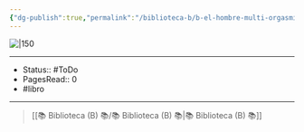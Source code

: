 ```yaml
---
{"dg-publish":true,"permalink":"/biblioteca-b/b-el-hombre-multi-orgasmico/"}
---
```


![|150](http://books.google.com/books/content?id=enR0SwAACAAJ&printsec=frontcover&img=1&zoom=1&source=gbs_api)

---

- Status:: #ToDo 
- PagesRead:: 0 
- #libro 

---

> [[📚 Biblioteca (B) 📚/📚 Biblioteca (B) 📚\|📚 Biblioteca (B) 📚]]